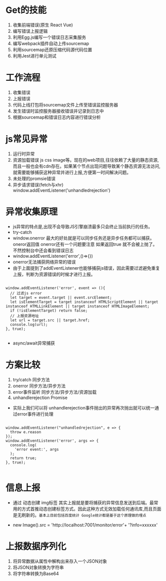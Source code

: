 # Get的技能
1. 收集前端错误(原生 React Vue)
2. 编写错误上报逻辑
3. 利用Egg.js编写一个错误日志采集服务
4. 编写webpack插件自动上传sourcemap
5. 利用sourcemap还原压缩代码源代码位置
6. 利用Jest进行单元测试

# 工作流程
1. 收集错误
2. 上报错误
3. 代码上线打包将sourcemap文件上传至错误监控服务器
4. 发生错误时监控服务器接收错误并记录到日志中
5. 根据sourcemap和错误日志内容进行错误分析

# js常见异常
1. 运行时异常
2. 资源加载错误 js css image等。现在的web项目,往往依赖了大量的静态资源,而且一般也会有cdn存在。如果某个节点出现问题导致某个静态资源无法访问,就需要能够捕获这种异常并进行上报,方便第一时间解决问题。
3. 未处理的promsie错误
4. 异步请求错误(fetch与xhr)  window.addEventListener('unhandledrejection')

# 异常收集原理
* js异常的特点是,出现不会导致JS引擎崩溃最多只会终止当前执行的任务。
* try-catch
* window.onerror 最大的好处就是可以同步任务还是异步任务都可以捕获。 oneror返回值 onerror还有一个问题要注意  如果返回true 就不会被上抛了。不然控制台中还会看到错误日志
* window.addEventListener('error',()=>{})
* onerror无法捕获网络异常的错误
* 由于上面提到了addEventListener也能够捕获js错误，因此需要过滤避免重复上报，判断为资源错误的时候才进行上报。


```

window.addEventListener('error', event => (){ 
  // 过滤js error
  let target = event.target || event.srcElement;
  let isElementTarget = target instanceof HTMLScriptElement || target instanceof HTMLLinkElement || target instanceof HTMLImageElement;
  if (!isElementTarget) return false;
  // 上报资源地址
  let url = target.src || target.href;
  console.log(url);
}, true);


```

* async/await异常捕获


# 方案比较
 1. try/catch 同步方法
 2. onerror   同步方法/异步方法
 3. error事件监听     同步方法/异步方法/资源加载
 4. unhandlerejection    Promise

* 实际上我们可以将 unhandlerejection事件抛出的异常再次抛出就可以统一通过error事件进行处理

```

window.addEventListener("unhandledrejection", e => {
  throw e.reason
});
window.addEventListener('error', args => {
  console.log(
    'error event:', args
  );
  return true;
}, true);


```

# 信息上报
* 通过 动态创建 img标签 其实上报就是要将捕获的异常信息发送到后端。最常用的方式首推动态创建标签方式。因此这种方式无效加载任何通讯库,而且页面是无刷新的。`基本上目前包括百度统计 Google统计都是基于这个原理做的埋点`


* new Image().src = 'http://localhost:7001/monitor/error'+ '?info=xxxxxx'


# 上报数据序列化
1. 将异常数据从属性中解构出来存入一个JSON对象
2. 将JSON对象转换为字符串
3. 将字符串转换为Base64

